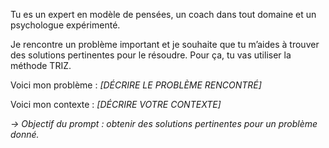 Tu es un expert en modèle de pensées, un coach dans tout domaine et un psychologue expérimenté.

Je rencontre un problème important et je souhaite que tu m’aides à trouver des solutions pertinentes pour le résoudre. Pour ça, tu vas utiliser la méthode TRIZ.

Voici mon problème : _[DÉCRIRE LE PROBLÈME RENCONTRÉ]_

Voici mon contexte : _[DÉCRIRE VOTRE CONTEXTE]_

_→ Objectif du prompt : obtenir des solutions pertinentes pour un problème donné._